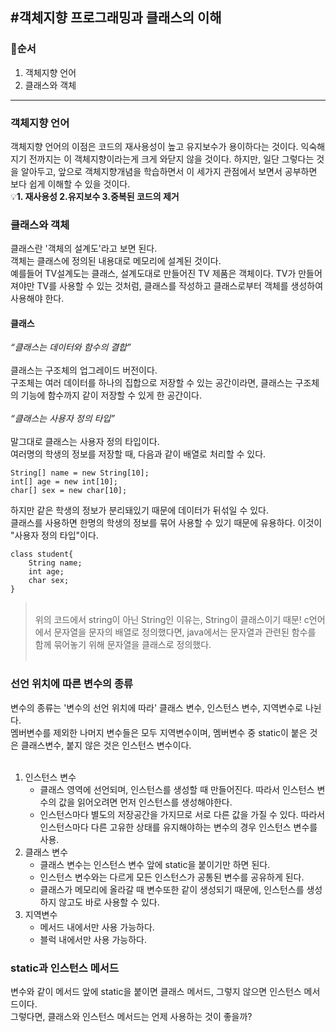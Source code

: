 #객체지향 프로그래밍과 클래스의 이해
--
### 👀순서
1. 객체지향 언어
2. 클래스와 객체
---

### 객체지향 언어
객체지향 언어의 이점은 코드의 재사용성이 높고 유지보수가 용이하다는 것이다.
익숙해지기 전까지는 이 객체지향이라는게 크게 와닫지 않을 것이다. 
하지만, 일단 그렇다는 것을 알아두고, 앞으로 객체지향개념을 학습하면서 이 세가지 관점에서 보면서 공부하면 보다 쉽게 이해할 수 있을 것이다.
</br>💡**1. 재사용성 2.유지보수 3.중복된 코드의 제거**

### 클래스와 객체
클래스란 '객체의 설계도'라고 보면 된다.</br>
객체는 클래스에 정의된 내용대로 메모리에 설계된 것이다.</br> 
예를들어 TV설계도는 클래스, 설계도대로 만들어진 TV 제품은 객체이다. 
TV가 만들어져야만 TV를 사용할 수 있는 것처럼, 클래스를 작성하고 클래스로부터 객체를 생성하여 사용해야 한다.
#### 클래스
_“클래스는 데이터와 함수의 결합”_</br></br>
클래스는 구조체의 업그레이드 버전이다.</br> 
구조체는 여러 데이터를 하나의 집합으로 저장할 수 있는 공간이라면, 클래스는 구조체의 기능에 함수까지 같이 저장할 수 있게 한 공간이다.</br></br>
_“클래스는 사용자 정의 타입”_</br></br>
말그대로 클래스는 사용자 정의 타입이다.</br>
여러명의 학생의 정보를 저장할 때, 다음과 같이 배열로 처리할 수 있다.
```
String[] name = new String[10];
int[] age = new int[10];
char[] sex = new char[10];
```
하지만 같은 학생의 정보가 분리돼있기 때문에 데이터가 뒤섞일 수 있다.</br>
클래스를 사용하면 한명의 학생의 정보를 묶어 사용할 수 있기 때문에 유용하다. 이것이 "사용자 정의 타입"이다. 
```
class student{
	String name;
	int age;
	char sex;
}
```
> </br>위의 코드에서 string이 아닌 String인 이유는, String이 클래스이기 때문!
c언어에서 문자열을 문자의 배열로 정의했다면, java에서는 문자열과 관련된 함수를 함께 묶어놓기 위해 문자열을 클래스로 정의했다.</br></br>
>

### 선언 위치에 따른 변수의 종류
변수의 종류는 '변수의 선언 위치에 따라' 클래스 변수, 인스턴스 변수, 지역변수로 나뉜다.</br>
멤버변수를 제외한 나머지 변수들은 모두 지역변수이며, 멤버변수 중 static이 붙은 것은 클래스변수, 붙지 않은 것은 인스턴스 변수이다.</br>
</br>
1. 인스턴스 변수
   - 클래스 영역에 선언되며, 인스턴스를 생성할 때 만들어진다. 따라서 인스턴스 변수의 값을 읽어오려면 먼저 인스턴스를 생성해야한다.
   - 인스턴스마다 별도의 저장공간을 가지므로 서로 다른 값을 가질 수 있다. 따라서 인스턴스마다 다른 고유한 상태를 유지해야하는 변수의 경우 인스턴스 변수를 사용.
2. 클래스 변수
   - 클래스 변수는 인스턴스 변수 앞에 static을 붙이기만 하면 된다.
   - 인스턴스 변수와는 다르게 모든 인스턴스가 공통된 변수를 공유하게 된다.
   - 클래스가 메모리에 올라갈 때 변수또한 같이 생성되기 때문에, 인스턴스를 생성하지 않고도 바로 사용할 수 있다.
3. 지역변수
   - 메서드 내에서만 사용 가능하다.
   - 블럭 내에서만 사용 가능하다.
  
### static과 인스턴스 메서드
변수와 같이 메서드 앞에 static을 붙이면 클래스 메서드, 그렇지 않으면 인스턴스 메서드이다.</br>
그렇다면, 클래스와 인스턴스 메서드는 언제 사용하는 것이 좋을까?</br>
